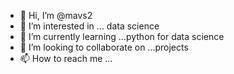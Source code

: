 - 👋 Hi, I’m @mavs2
- 👀 I’m interested in ... data science
- 🌱 I’m currently learning ...python for data science
- 💞️ I’m looking to collaborate on ...projects
- 📫 How to reach me ...

<!---
mavs2/mavs2 is a ✨ special ✨ repository because its `README.md` (this file) appears on your GitHub profile.
You can click the Preview link to take a look at your changes.
--->
